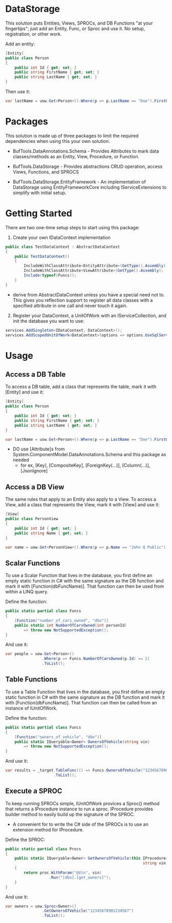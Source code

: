 # DataStorage

This solution puts Entities, Views, SPROCs, and DB Functions "at your fingertips"; just add an Entity, Func, or Sproc and use it. No setup, registration, or other work.

Add an entity:
```cs
[Entity]
public class Person
{
	public int Id { get; set; }
	public string FirstName { get; set; }
	public string LastName { get; set; }
}
```

Then use it:
```cs
var lastName = uow.Get<Person>().Where(p => p.LastName == "Doe").FirstOrDefault();
```

# Packages

This solution is made up of three packages to limit the required dependencies when using this your own solution.

- BufTools.DataAnnotations.Schema - Provides Attributes to mark data classes/methods as an Entity, View, Procedure, or Function.  

- BufTools.DataStorage - Provides abstractions CRUD operation, access Views, Functions, and SPROCS

- BufTools.DataStorage.EntityFramework - An implementation of DataStorage using EntityFrameworkCore including IServiceExtensions to simplify with initial setup.

# Getting Started
There are two one-time setup steps to start using this package:

1. Create your own IDataContext implementation

```cs
public class TestDataContext : AbstractDataContext
{
	public TestDataContext()
	{
		IncludeWithClassAttribute<EntityAttribute>(GetType().Assembly);
		IncludeWithClassAttribute<ViewAttribute>(GetType().Assembly);
		Include(typeof(Funcs));
	}
}
```
* derive from AbstractDataContext unless you have a special need not to. This gives you reflection support to register all data classes with a specified attribute in one call and never touch it again.

2. Register your DataContext, a UnitOfWork with an IServiceCollection, and init the database you want to use:

```cs
services.AddSingleton<IDataContext, DataContext>();
services.AddScopedUnitOfWork<DataContext>(options => options.UseSqlServer(connectionString));
```

# Usage

## Access a DB Table

To access a DB table, add a class that represents the table, mark it with [Entity] and use it:

```cs
[Entity]
public class Person
{
	public int Id { get; set; }
	public string FirstName { get; set; }
	public string LastName { get; set; }
}
```

```cs
var lastName = uow.Get<Person>().Where(p => p.LastName == "Doe").FirstOrDefault();
```

- DO use [Attribute]s from System.ComponentModel.DataAnnotations.Schema and this package as needed
  - for ex, [Key], [CompositeKey], [ForeignKey(...)], [Column(...)], [JsonIgnore]


## Access a DB View

The same rules that apply to an Entity also apply to a View.  To access a View, add a class that represents the View, mark it with [View] and use it:

```cs
[View]
public class PersonView
{
	public int Id { get; set; }
	public string Name { get; set; }
}
```

```cs
var name = uow.Get<PersonView>().Where(p => p.Name == "John Q Public").FirstOrDefault();
```

## Scalar Functions
To use a Scalar Function that lives in the database, you first define an empty static function in C# with the same signature as the DB function and mark it with [Function(dbFuncName)].  That function can then be used from within a LINQ query.

Define the function:
```cs
public static partial class Funcs
{
	[Function("number_of_cars_owned", "dbo")]
	public static int NumberOfCarsOwned(int personId)
		=> throw new NotSupportedException();
}
```

And use it:
```cs
var people = uow.Get<Person>()
                .Where(p => Funcs.NumberOfCarsOwned(p.Id) == 2)
                .ToList();
```

## Table Functions
To use a Table Function that lives in the database, you first define an empty static function in C# with the same signature as the DB function and mark it with [Function(dbFuncName)].  That function can then be called from an instance of IUnitOfWork.

Define the function:
```cs
public static partial class Funcs
{
	[Function("owners_of_vehicle", "dbo")]
	public static IQueryable<Owner> OwnersOfVehicle(string vin)
		=> throw new NotSupportedException();
}
```

And use it:
```cs
var results = _target.TableFunc(() => Funcs.OwnersOfVehicle("12345678901234567"))
                     .ToList();
```

## Execute a SPROC
To keep running SPROCs simple, IUnitOfWork provices a Sproc() method that returns a IProcedure instance to run a sproc.  IProcedure provides builder method to easily build up the signature of the SPROC.
* A convenient for to write the C# side of the SPROCs is to use an extension method for IProcedure.

Define the SPROC:
```cs
public static partial class Procs
{
	public static IQueryable<Owner> GetOwnersOfVehicle(this IProcedure<Owner> proc,
															string vin)
	{
		return proc.WithParam("@Vin", vin)
				   .Run("[dbo].[get_owners]");
	}
}
```

And use it:
```cs
var owners = uow.Sproc<Owner>()
                .GetOwnersOfVehicle("12345678901234567")
                .ToList();
```
